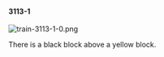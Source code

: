 #### 3113-1
![train-3113-1-0.png](https://github.com/lil-lab/nlvr/raw/master/nlvr/train/images/0/train-3113-1-0.png "train-3113-1-0.png")

There is a black block above a yellow block.